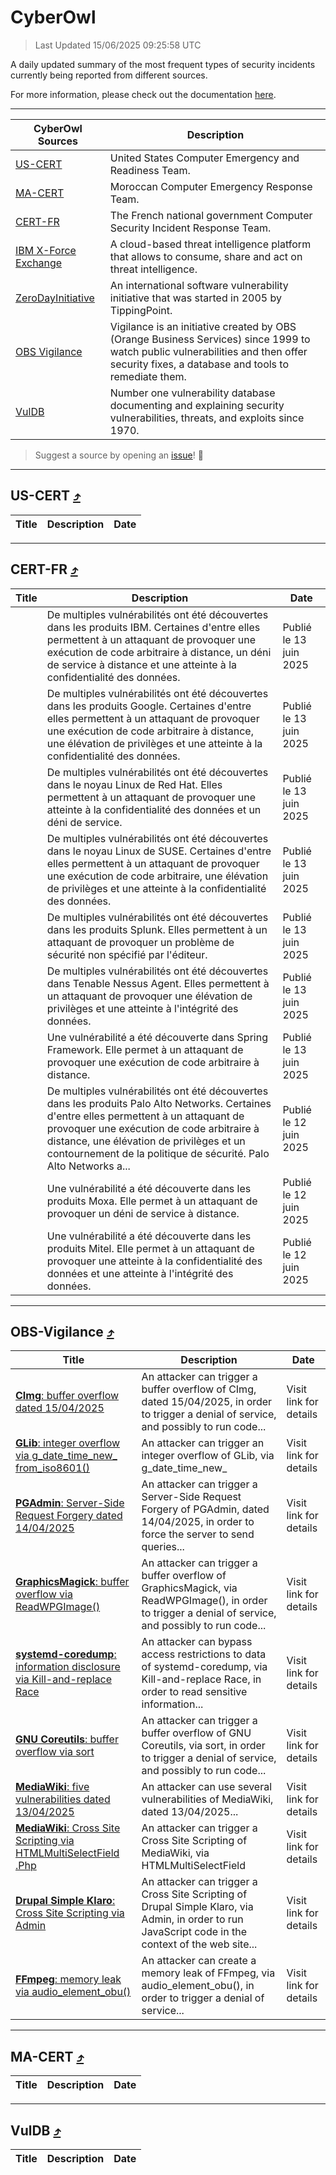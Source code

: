 
 <div id='top'></div>

# CyberOwl

 > Last Updated 15/06/2025 09:25:58 UTC
 
 A daily updated summary of the most frequent types of security incidents currently being reported from different sources.
 
 For more information, please check out the documentation [here](./docs/README.md).
 
 ---
 |CyberOwl Sources|Description|
 |---|---|
 |[US-CERT](#us-cert-arrow_heading_up)|United States Computer Emergency and Readiness Team.|
 |[MA-CERT](#ma-cert-arrow_heading_up)|Moroccan Computer Emergency Response Team.|
 |[CERT-FR](#cert-fr-arrow_heading_up)|The French national government Computer Security Incident Response Team.|
 |[IBM X-Force Exchange](#ibmcloud-arrow_heading_up)|A cloud-based threat intelligence platform that allows to consume, share and act on threat intelligence.|
 |[ZeroDayInitiative](#zerodayinitiative-arrow_heading_up)|An international software vulnerability initiative that was started in 2005 by TippingPoint.|
 |[OBS Vigilance](#obs-vigilance-arrow_heading_up)|Vigilance is an initiative created by OBS (Orange Business Services) since 1999 to watch public vulnerabilities and then offer security fixes, a database and tools to remediate them.|
 |[VulDB](#vuldb-arrow_heading_up)|Number one vulnerability database documenting and explaining security vulnerabilities, threats, and exploits since 1970.|
 
 > Suggest a source by opening an [issue](https://github.com/karimhabush/cyberowl/issues)! :raised_hands:
 ---

## US-CERT [:arrow_heading_up:](#cyberowl)

 |Title|Description|Date|
 |---|---|---|
 
 ---

## CERT-FR [:arrow_heading_up:](#cyberowl)

 |Title|Description|Date|
 |---|---|---|
 |[](https://www.cert.ssi.gouv.fr/avis/CERTFR-2025-AVI-0512/)|De multiples vulnérabilités ont été découvertes dans les produits IBM. Certaines d'entre elles permettent à un attaquant de provoquer une exécution de code arbitraire à distance, un déni de service à distance et une atteinte à la confidentialité des données.|Publié le 13 juin 2025|
 |[](https://www.cert.ssi.gouv.fr/avis/CERTFR-2025-AVI-0511/)|De multiples vulnérabilités ont été découvertes dans les produits Google. Certaines d'entre elles permettent à un attaquant de provoquer une exécution de code arbitraire à distance, une élévation de privilèges et une atteinte à la confidentialité des données.|Publié le 13 juin 2025|
 |[](https://www.cert.ssi.gouv.fr/avis/CERTFR-2025-AVI-0510/)|De multiples vulnérabilités ont été découvertes dans le noyau Linux de Red Hat. Elles permettent à un attaquant de provoquer une atteinte à la confidentialité des données et un déni de service.|Publié le 13 juin 2025|
 |[](https://www.cert.ssi.gouv.fr/avis/CERTFR-2025-AVI-0509/)|De multiples vulnérabilités ont été découvertes dans le noyau Linux de SUSE. Certaines d'entre elles permettent à un attaquant de provoquer une exécution de code arbitraire, une élévation de privilèges et une atteinte à la confidentialité des données.|Publié le 13 juin 2025|
 |[](https://www.cert.ssi.gouv.fr/avis/CERTFR-2025-AVI-0508/)|De multiples vulnérabilités ont été découvertes dans les produits Splunk. Elles permettent à un attaquant de provoquer un problème de sécurité non spécifié par l'éditeur.|Publié le 13 juin 2025|
 |[](https://www.cert.ssi.gouv.fr/avis/CERTFR-2025-AVI-0507/)|De multiples vulnérabilités ont été découvertes dans Tenable Nessus Agent. Elles permettent à un attaquant de provoquer une élévation de privilèges et une atteinte à l'intégrité des données.|Publié le 13 juin 2025|
 |[](https://www.cert.ssi.gouv.fr/avis/CERTFR-2025-AVI-0506/)|Une vulnérabilité a été découverte dans Spring Framework. Elle permet à un attaquant de provoquer une exécution de code arbitraire à distance.|Publié le 13 juin 2025|
 |[](https://www.cert.ssi.gouv.fr/avis/CERTFR-2025-AVI-0505/)|De multiples vulnérabilités ont été découvertes dans les produits Palo Alto Networks. Certaines d'entre elles permettent à un attaquant de provoquer une exécution de code arbitraire à distance, une élévation de privilèges et un contournement de la politique de sécurité. Palo Alto Networks a...|Publié le 12 juin 2025|
 |[](https://www.cert.ssi.gouv.fr/avis/CERTFR-2025-AVI-0504/)|Une vulnérabilité a été découverte dans les produits Moxa. Elle permet à un attaquant de provoquer un déni de service à distance.|Publié le 12 juin 2025|
 |[](https://www.cert.ssi.gouv.fr/avis/CERTFR-2025-AVI-0503/)|Une vulnérabilité a été découverte dans les produits Mitel. Elle permet à un attaquant de provoquer une atteinte à la confidentialité des données et une atteinte à l'intégrité des données.|Publié le 12 juin 2025|
 
 ---

## OBS-Vigilance [:arrow_heading_up:](#cyberowl)

 |Title|Description|Date|
 |---|---|---|
 |[<a href="https://vigilance.fr/vulnerability/CImg-buffer-overflow-dated-15-04-2025-46870" class="noirorange"><b>CImg</b>: buffer overflow dated 15/04/2025</a>](https://vigilance.fr/vulnerability/CImg-buffer-overflow-dated-15-04-2025-46870)|An attacker can trigger a buffer overflow of CImg, dated 15/04/2025, in order to trigger a denial of service, and possibly to run code...|Visit link for details|
 |[<a href="https://vigilance.fr/vulnerability/GLib-integer-overflow-via-g-date-time-new-from-iso8601-46869" class="noirorange"><b>GLib</b>: integer overflow via g_date_time_new_<wbr>from_iso8601()</wbr></a>](https://vigilance.fr/vulnerability/GLib-integer-overflow-via-g-date-time-new-from-iso8601-46869)|An attacker can trigger an integer overflow of GLib, via g_date_time_new_|Visit link for details|
 |[<a href="https://vigilance.fr/vulnerability/PGAdmin-Server-Side-Request-Forgery-dated-14-04-2025-46868" class="noirorange"><b>PGAdmin</b>: Server-Side Request Forgery dated 14/04/2025</a>](https://vigilance.fr/vulnerability/PGAdmin-Server-Side-Request-Forgery-dated-14-04-2025-46868)|An attacker can trigger a Server-Side Request Forgery of PGAdmin, dated 14/04/2025, in order to force the server to send queries...|Visit link for details|
 |[<a href="https://vigilance.fr/vulnerability/GraphicsMagick-buffer-overflow-via-ReadWPGImage-46867" class="noirorange"><b>GraphicsMagick</b>: buffer overflow via ReadWPGImage()</a>](https://vigilance.fr/vulnerability/GraphicsMagick-buffer-overflow-via-ReadWPGImage-46867)|An attacker can trigger a buffer overflow of GraphicsMagick, via ReadWPGImage(), in order to trigger a denial of service, and possibly to run code...|Visit link for details|
 |[<a href="https://vigilance.fr/vulnerability/systemd-coredump-information-disclosure-via-Kill-and-replace-Race-47313" class="noirorange"><b>systemd-coredump</b>: information disclosure via Kill-and-replace Race</a>](https://vigilance.fr/vulnerability/systemd-coredump-information-disclosure-via-Kill-and-replace-Race-47313)|An attacker can bypass access restrictions to data of systemd-coredump, via Kill-and-replace Race, in order to read sensitive information...|Visit link for details|
 |[<a href="https://vigilance.fr/vulnerability/GNU-Coreutils-buffer-overflow-via-sort-47307" class="noirorange"><b>GNU Coreutils</b>: buffer overflow via sort</a>](https://vigilance.fr/vulnerability/GNU-Coreutils-buffer-overflow-via-sort-47307)|An attacker can trigger a buffer overflow of GNU Coreutils, via sort, in order to trigger a denial of service, and possibly to run code...|Visit link for details|
 |[<a href="https://vigilance.fr/vulnerability/MediaWiki-five-vulnerabilities-dated-13-04-2025-46865" class="noirorange"><b>MediaWiki</b>: five vulnerabilities dated 13/04/2025</a>](https://vigilance.fr/vulnerability/MediaWiki-five-vulnerabilities-dated-13-04-2025-46865)|An attacker can use several vulnerabilities of MediaWiki, dated 13/04/2025...|Visit link for details|
 |[<a href="https://vigilance.fr/vulnerability/MediaWiki-Cross-Site-Scripting-via-HTMLMultiSelectField-Php-46864" class="noirorange"><b>MediaWiki</b>: Cross Site Scripting via HTMLMultiSelectField<wbr>.Php</wbr></a>](https://vigilance.fr/vulnerability/MediaWiki-Cross-Site-Scripting-via-HTMLMultiSelectField-Php-46864)|An attacker can trigger a Cross Site Scripting of MediaWiki, via HTMLMultiSelectField|Visit link for details|
 |[<a href="https://vigilance.fr/vulnerability/Drupal-Simple-Klaro-Cross-Site-Scripting-via-Admin-47294" class="noirorange"><b>Drupal Simple Klaro</b>: Cross Site Scripting via Admin</a>](https://vigilance.fr/vulnerability/Drupal-Simple-Klaro-Cross-Site-Scripting-via-Admin-47294)|An attacker can trigger a Cross Site Scripting of Drupal Simple Klaro, via Admin, in order to run JavaScript code in the context of the web site...|Visit link for details|
 |[<a href="https://vigilance.fr/vulnerability/FFmpeg-memory-leak-via-audio-element-obu-47290" class="noirorange"><b>FFmpeg</b>: memory leak via audio_element_obu()</a>](https://vigilance.fr/vulnerability/FFmpeg-memory-leak-via-audio-element-obu-47290)|An attacker can create a memory leak of FFmpeg, via audio_element_obu(), in order to trigger a denial of service...|Visit link for details|
 
 ---

## MA-CERT [:arrow_heading_up:](#cyberowl)

 |Title|Description|Date|
 |---|---|---|
 
 ---

## VulDB [:arrow_heading_up:](#cyberowl)

 |Title|Description|Date|
 |---|---|---|
 